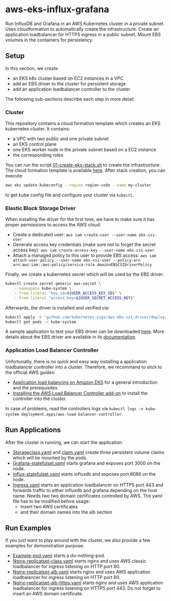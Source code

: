 # aws-eks-influx-grafana
Run InfluxDB and Grafana in an AWS Kubernetes cluster in a private subnet. Uses cloudformation
to automatically create the infrastructure. Create an application loadbalancer
for HTTPS ingress in a public subnet. Mount EBS volumes in the containers for persistency.

## Setup

In this section, we create

* an EKS k8s cluster based on EC2 instances in a VPC
* add an EBS driver to the cluster for persistent storage
* add an application loadbalancer controller to the cluster 

The following sub-sections describe each step in more detail.

### Cluster
This repository contains a cloud formation template which creates an EKS 
kubernetes cluster. It contains:

* a VPC with two public and one private subnet
* an EKS control plane
* one EKS worker node in the private subnet based on a EC2 instance
* the corresponding roles

You can run the script [01-create-eks-stack.sh](setup/01-create-eks-stack.sh) to
create the infrastructure. The cloud formation template is available [here](setup/eks-vpc-roles.yaml).
After stack creation, you can execute:

```bash
aws eks update-kubeconfig --region region-code --name my-cluster
```

to get kube config file and configure your cluster via `kubectl`.

### Elastic Block Storage Driver
When installing the driver for the first time, we have to make sure
it has proper permissions to access the AWS cloud:

* Create a dedicated user: `aws iam create-user --user-name ebs-csi-user`
* Generate access key credentials (make sure not to forget the secret access key): `aws iam create-access-key --user-name ebs-csi-user`
* Attach a managed policy to this user to provide EBS access: `aws iam attach-user-policy --user-name ebs-csi-user --policy-arn arn:aws:iam::aws:policy/service-role AmazonEBSCSIDriverPolicy`

Finally, we create a kubernetes secret which will be used by the EBS driver:

```bash
kubectl create secret generic aws-secret \
    --namespace kube-system \
    --from-literal "key_id=${USER_ACCESS_KEY_ID}" \
    --from-literal "access_key=${USER_SECRET_ACCESS_KEY}"
```

Afterwards, the driver is installed and verified via:

```bash
kubectl apply -k "github.com/kubernetes-sigs/aws-ebs-csi-driver/deploy/kubernetes/overlays/stable/?ref=release-1.12"
kubectl get pods -n kube-system
```

A sample application to test your EBS driver can be downloaded [here](https://docs.aws.amazon.com/eks/latest/userguide/ebs-sample-app.html).
More details about the EBS driver are available in its [documentation](https://github.com/kubernetes-sigs/aws-ebs-csi-driver/blob/master/docs/install.md).

### Application Load Balancer Controller
Unfortunatly, there is no quick and easy way installing a application loadbalancer controller
into a cluster. Therefore, we recommand to stick to the official AWS guides:

* [Application load balancing on Amazon EKS](https://docs.aws.amazon.com/eks/latest/userguide/alb-ingress.html) for a
general introduction and the prerequisites
* [Installing the AWS Load Balancer Controller add-on](https://docs.aws.amazon.com/eks/latest/userguide/aws-load-balancer-controller.html)
to install the controller into the cluster.

In case of problems, read the controllers logs via `kubectl logs -n kube-system deployment.apps/aws-load-balancer-controller`.

## Run Applications

After the cluster is running, we can start the application:

* [Storageclass.yaml](application/storageclass.yaml) and [claim.yaml](application/claim.yaml) create three persistent volume claims
which will be mounted by the pods.
* [Grafana-statefulset.yaml](application/grafana-statefulset.yaml) starts grafana and exposes port 3000 on the node.
* [Influx-statefulset.yaml](application/influx-statefulset.yaml) starts influxdb and exposes port 8086 on the node.
* [Ingress.yaml](application/ingress.yaml) starts an application loadbalancer on HTTPS port 443 and forwards traffic to either
influxdb and grafana depending on the host name. Needs two two domain certificates controlled by AWS. The yaml file has to be modified before usage:
   * Insert two AWS certificates
   * and their domain names into the alb section

## Run Examples

If you just want to play around with the cluster, we also provide a few examples for demonstration purpose:

* [Example-pod.yaml](examples/example-pod.yaml) starts a do-nothing-pod.
* [Nginx-replicatset-class.yaml](examples/nginx-replicaset-classic.yaml) starts nginx and uses AWS classic loadbalancer for ingress listening on HTTP port 80.
* [Nginx-replicatset-alb.yaml](examples/nginx-replicaset-alb.yaml) starts nginx and uses AWS application loadbalancer for ingress listening on HTTP port 80.
* [Nginx-replicatset-alb-https.yaml](examples/nginx-replicaset-alb-https.yaml) starts nginx and uses AWS application loadbalancer for ingress listening on HTTPS port 443.
Do not forget to insert an AWS domain certificate.

